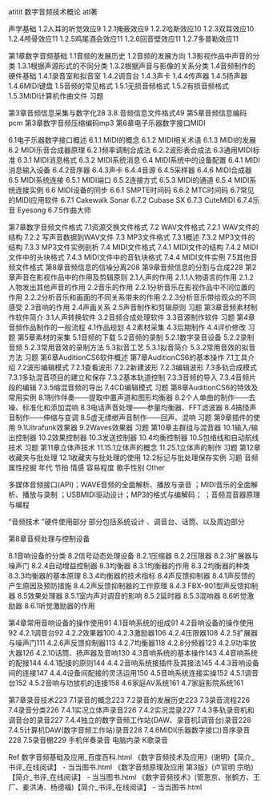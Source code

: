 atitit 数字音频技术概论 atl著

声学基础
1.2人耳的听觉效应9
1.2.1掩蔽效应9
1.2.2哈斯效应10
1.2.3双耳效应10
1.2.4颅骨效应11
1.2.5鸡尾酒会效应11
1.2.6回音壁效应11
1.2.7多普勒效应11

第1章数字音频基础
1.1音频的发展历史
1.2音频的发展方向
1.3影视作品中声音的分类
1.3.1根据声源形式的不同分类
1.3.2根据声音与影像的关系分类
1.4音频制作的硬件基础
1.4.1录音室和拟音室
1.4.2调音台
1.4.3声卡
1.4.4传声器
1.4.5扬声器
1.4.6MIDI键盘
1.5音频的常见格式
1.5.1无损音频格式
1.5.2有损音频格式
1.5.3MIDI计算机作曲文件
习题

第3章音频信息采集与数字化28
3.8.音频信息文件格式49
第5章音频信息编码 pcm 
第3章数字音频压缩编码mp3
第6章电子乐器数字接口MIDI

6.1电子乐器数字接口概述
6.1.1 MIDI的概念
6.1.2 MIDI相关术语
6.1.3 MIDI的发展
6.2 MIDI乐音合成器原理
6.2.1频率调制合成法
6.2.2波形表合成法
6.3通用MIDI标准
6.3.1 MIDI消息格式
6.3.2 MIDI系统消息
6.4 MIDI系统中的设备配置
6.4.1 MIDI消息输入设备
6.4.2音序器
6.4.3声卡
6.4.4音源
6.4.5采样器
6.4.6 MIDI合成器
6.5 MIDI系统连接
6.5.1 MIDI端口
6.5.2连接方式
6.5.3 MIDI的通道
6.5.4 MIDI系统连接实例
6.6 MIDI设备的同步
6.6.1 SMPTE时间码
6.6.2 MTC时间码
6.7常见的MIDI应用软件
6.7.1 Cakewalk Sonar
6.7.2 Cubase SX
6.7.3 CuteMIDI
6.7.4乐音 Eyesong
6.7.5作曲大师

第7章数字音频文件格式
7.1资源交换文件格式
7.2 WAV文件格式
7.2.1 WAV文件的结构
7.2.2 写声音数据到WAV文件
7.3 MP3文件格式
7.3.1概述
7.3.2 MP3文件的结构
7.3.3 MP3文件实例剖析
7.4 MIDI文件格式
7.4.1 MIDI文件的结构
7.4.2 MIDI文件中的头块格式
7.4.3 MIDI文件中的音轨块格式
7.4.4 MIDI文件实例
7.5其他音频文件格式
第8章音频信息的信噪分离208
第9章音频信息的分割与合成228
第2章声音在影视作品中的作用及剪辑原则
2.1人声的作用
2.1.1人物语言的作用
2.1.2人物发出其他声音的作用
2.2音乐的作用
2.2.1分析音乐在影视作品中不同位置的作用
2.2.2分析音乐和画面的不同关系带来的作用
2.2.3分析音乐带给观众的不同感受
2.3音响的作用
2.4声画关系
2.5声音制作和剪辑原则
习题
第3章音频素材制作软件简介
3.1人声转换软件
3.2音频合成处理软件
3.3音源制作软件
习题
第4章音频作品制作的一般流程
4.1作品规划
4.2素材采集
4.3后期制作
4.4评价修改
习题
第5章素材的采集
5.1音频的下载
5.2音频的录制
5.2.1数字录音设备
5.2.2录制音频
5.2.3常用音效的录制方法
5.3拟音工艺
5.3.1拟音简介
5.3.2常用音效的拟音方法
习题
第6章AuditionCS6软件概述  第7章AuditionCS6的基本操作
7.1工具介绍
7.2波形编辑模式
7.2.1查看波形
7.2.2新建波形
7.2.3编辑波形
7.3多轨合成模式
7.3.1多轨混音项目的建立和保存
7.3.2基本轨道控制
7.3.3音频的导入
7.3.4音频片段的编辑
7.3.5缩混音频的导出
7.4CD编辑模式
习题
第8章AuditionCS6的特效及常用实例
8.1制作伴奏——提取中置声道和图形均衡器
8.2个人单曲的制作——去噪、标准化和添加混响
8.3电话声音处理——参量均衡器、FFT滤波器
8.4搞怪声音制作——伸缩与变调
8.5虚无缥缈声音制作——回声、混响
习题
第9章插件的使用
9.1Ultrafunk效果器
9.2Waves效果器
习题
第10章主群组与混音器
10.1输入/输出控制器
10.2效果控制器
10.3发送控制器
10.4均衡控制器
10.5包络线和自动航线技术
习题
第11章立体声技术
11.15.1立体声的概念
11.25.1立体声的制作
习题
第12章收藏夹与批处理
12.1收藏夹与批处理的使用
12.2标记与批处理保存实例
习题
 音频属性挖掘
年代 节拍 情感 
容易程度 歌手性别 
Other

多媒体音频接口(API)；WAVE音频的全面解析、播放与录音
；MIDI音乐的全面解析、播放与录制
；USBMIDI驱动设计；MP3的格式与编解码；
；音频混音器原理与编程

“音频技术 ”硬件使用部分
部分包括系统设计
、调音台、话筒、以及周边部分

第8章音频处理与控制设备

8.1音响设备的分类
8.2信号动态处理设备
8.2.1压缩器
8.2.2压限器
8.2.3扩展器与噪声门
8.2.4自动增益控制器
8.3均衡器
8.3.1均衡器的作用
8.3.2均衡器的种类
8.3.3均衡器的基本原理
8.3.4均衡器的技术指标
8.4声反馈抑制器
8.4.1声反馈的产生原因及预防措施
8.4.2声反馈抑制器的工作原理
8.4.3 FBX-901型声反馈抑制器
8.5效果处理器
8.5.1室内声对调音的影响
8.5.2延时器
8.5.3混响器
8.6听觉激励器
8.6.1听觉激励器的作用

第4章常用音响设备的操作使用91
4.1音响系统的组成91
4.2音响设备的操作使用92
4.2.1调音台92
4.2.2效果器100
4.2.3激励器106
4.2.4压限器108
4.2.5扩展器与噪声门111
4.2.6声反馈抑制器113
4.2.7均衡器118
4.2.8分频器123
4.2.9功率放大器126
4.2.10话筒、扬声器及音响130
4.3音响系统的基本操作143
4.4音响系统的配接144
4.4.1配接的原则144
4.4.2音响系统接插件及其接法145
4.4.3音响设备间的连接147
4.4.4设备间配接的灵活运用150
4.5音响系统连接实操152
4.5.1调音台152
4.5.2音响与功放机的连接158
4.6家庭AV系统161
4.7家庭影院系统161


第7章录音技术223
7.1录音的概念223
7.2录音的发展历史223
7.3录音流程226
7.4录音分类226
7.4.1实况立体声录音226
7.4.2实况混录227
7.4.3多轨录音机和调音台的录音227
7.4.4独立的数字音频工作站(DAW、录音机调音台)录音228
7.4.5计算机DAW(数字音频工作站)录音228
7.4.6MIDI(乐器数字接口)音序录音228
7.5录音棚229
手机伴奏录音
电脑内录
K歌录音

Ref
数字音频基础及应用_百度百科.html
《数字音频技术及应用》(谢明)【简介_书评_在线阅读】 - 当当图书.html
《数字音频原理及应用 第3版》(卢官明 宗昉)【简介_书评_在线阅读】 - 当当图书.html
《数字音频技术》(管恩京、张鹤方、王厂、姜洪涛、杨德福)【简介_书评_在线阅读】 - 当当图书.html
